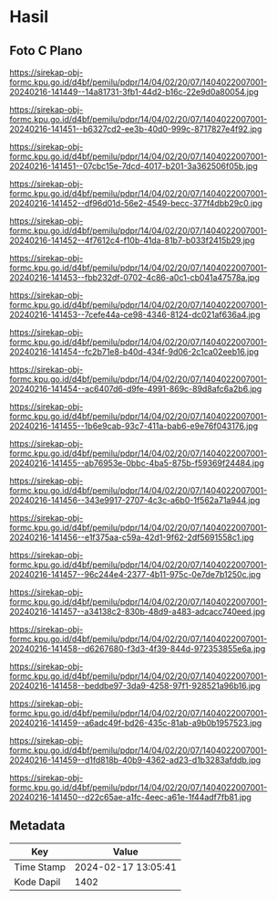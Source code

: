 # Hasil

## Foto C Plano

https://sirekap-obj-formc.kpu.go.id/d4bf/pemilu/pdpr/14/04/02/20/07/1404022007001-20240216-141449--14a81731-3fb1-44d2-b16c-22e9d0a80054.jpg

https://sirekap-obj-formc.kpu.go.id/d4bf/pemilu/pdpr/14/04/02/20/07/1404022007001-20240216-141451--b6327cd2-ee3b-40d0-999c-8717827e4f92.jpg

https://sirekap-obj-formc.kpu.go.id/d4bf/pemilu/pdpr/14/04/02/20/07/1404022007001-20240216-141451--07cbc15e-7dcd-4017-b201-3a362506f05b.jpg

https://sirekap-obj-formc.kpu.go.id/d4bf/pemilu/pdpr/14/04/02/20/07/1404022007001-20240216-141452--df96d01d-56e2-4549-becc-377f4dbb29c0.jpg

https://sirekap-obj-formc.kpu.go.id/d4bf/pemilu/pdpr/14/04/02/20/07/1404022007001-20240216-141452--4f7612c4-f10b-41da-81b7-b033f2415b29.jpg

https://sirekap-obj-formc.kpu.go.id/d4bf/pemilu/pdpr/14/04/02/20/07/1404022007001-20240216-141453--fbb232df-0702-4c86-a0c1-cb041a47578a.jpg

https://sirekap-obj-formc.kpu.go.id/d4bf/pemilu/pdpr/14/04/02/20/07/1404022007001-20240216-141453--7cefe44a-ce98-4346-8124-dc021af636a4.jpg

https://sirekap-obj-formc.kpu.go.id/d4bf/pemilu/pdpr/14/04/02/20/07/1404022007001-20240216-141454--fc2b71e8-b40d-434f-9d06-2c1ca02eeb16.jpg

https://sirekap-obj-formc.kpu.go.id/d4bf/pemilu/pdpr/14/04/02/20/07/1404022007001-20240216-141454--ac6407d6-d9fe-4991-869c-89d8afc6a2b6.jpg

https://sirekap-obj-formc.kpu.go.id/d4bf/pemilu/pdpr/14/04/02/20/07/1404022007001-20240216-141455--1b6e9cab-93c7-411a-bab6-e9e76f043176.jpg

https://sirekap-obj-formc.kpu.go.id/d4bf/pemilu/pdpr/14/04/02/20/07/1404022007001-20240216-141455--ab76953e-0bbc-4ba5-875b-f59369f24484.jpg

https://sirekap-obj-formc.kpu.go.id/d4bf/pemilu/pdpr/14/04/02/20/07/1404022007001-20240216-141456--343e9917-2707-4c3c-a6b0-1f562a71a944.jpg

https://sirekap-obj-formc.kpu.go.id/d4bf/pemilu/pdpr/14/04/02/20/07/1404022007001-20240216-141456--e1f375aa-c59a-42d1-9f62-2df5691558c1.jpg

https://sirekap-obj-formc.kpu.go.id/d4bf/pemilu/pdpr/14/04/02/20/07/1404022007001-20240216-141457--96c244e4-2377-4b11-975c-0e7de7b1250c.jpg

https://sirekap-obj-formc.kpu.go.id/d4bf/pemilu/pdpr/14/04/02/20/07/1404022007001-20240216-141457--a34138c2-830b-48d9-a483-adcacc740eed.jpg

https://sirekap-obj-formc.kpu.go.id/d4bf/pemilu/pdpr/14/04/02/20/07/1404022007001-20240216-141458--d6267680-f3d3-4f39-844d-972353855e6a.jpg

https://sirekap-obj-formc.kpu.go.id/d4bf/pemilu/pdpr/14/04/02/20/07/1404022007001-20240216-141458--beddbe97-3da9-4258-97f1-928521a96b16.jpg

https://sirekap-obj-formc.kpu.go.id/d4bf/pemilu/pdpr/14/04/02/20/07/1404022007001-20240216-141459--a6adc49f-bd26-435c-81ab-a9b0b1957523.jpg

https://sirekap-obj-formc.kpu.go.id/d4bf/pemilu/pdpr/14/04/02/20/07/1404022007001-20240216-141459--d1fd818b-40b9-4362-ad23-d1b3283afddb.jpg

https://sirekap-obj-formc.kpu.go.id/d4bf/pemilu/pdpr/14/04/02/20/07/1404022007001-20240216-141450--d22c65ae-a1fc-4eec-a61e-1f44adf7fb81.jpg


## Metadata

| Key        | Value               |
| ---------- | ------------------- |
| Time Stamp | 2024-02-17 13:05:41 |
| Kode Dapil | 1402                |



